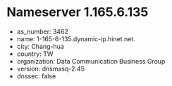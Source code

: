 # Nameserver 1.165.6.135

* as_number: 3462
* name: 1-165-6-135.dynamic-ip.hinet.net.
* city: Chang-hua
* country: TW
* organization: Data Communication Business Group
* version: dnsmasq-2.45
* dnssec: false
